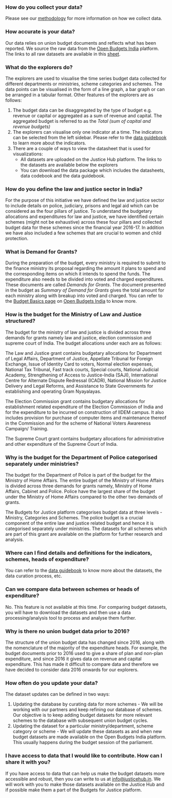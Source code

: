 ### How do you collect your data?

Please see our [methodology](https://docs.google.com/document/d/1PlnurMmjyzKdIZ5ktHbQZxYmI0XWKdd0NAW1OHtvhe8/edit#heading=h.woma5fpscd1t) for more information on how we collect data.

### How accurate is your data?

Our data relies on union budget documents and reflects what has been reported. We source the raw data from the [Open Budgets India](https://openbudgetsindia.org/) platform. The links to all raw datasets are available in this [sheet](https://docs.google.com/spreadsheets/d/e/2PACX-1vRumhsicgSAwCrSQKPhJM2libk3AWg28NsB3EO0J8LS4PPjy6xmQ50wmbrOZERLLYPZV6w6LyVCOCI_/pubhtml?gid=0&single=true).

### What do the explorers do?

The explorers are used to visualise the time series budget data collected for different departments or ministries, scheme categories and schemes. The data points can be visualised in the form of a line graph, a bar graph or can be arranged in a tabular format. Other features of the explorers are as follows:

1. The budget data can be disaggregated by the type of budget e.g. revenue or capital or aggregated as a sum of revenue and capital. The aggregated budget is referred to as the _Total (sum of capital and revenue budgets)_
2. The explorers can visualise only one indicator at a time. The indicators can be selected from the left sidebar. Please refer to the [data guidebook](https://docs.google.com/document/d/1PlnurMmjyzKdIZ5ktHbQZxYmI0XWKdd0NAW1OHtvhe8/edit#heading=h.ww28inl3ql2k) to learn more about the indicators.
3. There are a couple of ways to view the datasheet that is used for visualizations:
   - All datasets are uploaded on the Justice Hub platform. The links to the datasets are available below the explorers
   - You can download the data package which includes the datasheets, data codebook and the data guidebook.

### How do you define the law and justice sector in India?

For the purpose of this initiative we have defined the law and justice sector to include details on police, judiciary, prisons and legal aid which can be considered as the four pillars of justice. To understand the budgetary allocations and expenditures for law and justice, we have identified certain schemes (might not be exhaustive) across these four pillars and collected budget data for these schemes since the financial year 2016-17. In addition we have also included a few schemes that are crucial to women and child protection.

### What is Demand for Grants?

During the preparation of the budget, every ministry is required to submit to the finance ministry its proposal regarding the amount it plans to spend and the corresponding items on which it intends to spend the funds. The expenditure also needs to be divided into voted and charged expenditures. These documents are called _Demands for Grants_. The document presented in the budget as _Summary of Demand for Grants_ gives the total amount for each ministry along with breakup into voted and charged. You can refer to the [Budget Basics page](https://budgetbasics.openbudgetsindia.org/introduction-to-budget#how-a-government-budget-is-different-from-a-household-budget) on [Open Budgets India](https://openbudgetsindia.org/) to know more.

### How is the budget for the Ministry of Law and Justice structured?

The budget for the ministry of law and justice is divided across three demands for grants namely law and justice, election commission and supreme court of India. The budget allocations under each are as follows:

The Law and Justice grant contains budgetary allocations for Department of Legal Affairs, Department of Justice, Appellate Tribunal for Foreign Exchange, Issue of Identity Card to voters, Normal election expenses, National Tax Tribunal, Fast track courts, Special courts, National Judicial Academy, Strengthening of Access to Justice-India (SAJI), International Centre for Alternate Dispute Redressal (ICADR), National Mission for Justice Delivery and Legal Reforms, and Assistance to State Governments for establishing and operating Gram Nyayalayas.

The Election Commission grant contains budgetary allocations for establishment related expenditure of the Election Commission of India and for the expenditure to be incurred on construction of IIDEM campus. It also includes provision for purchase of computer items and maintenance thereof in the Commission and for the scheme of National Voters Awareness Campaign/ Training.

The Supreme Court grant contains budgetary allocations for administrative and other expenditure of the Supreme Court of India.

### Why is the budget for the Department of Police categorised separately under ministries?

The budget for the Department of Police is part of the budget for the Ministry of Home Affairs. The entire budget of the Ministry of Home Affairs is divided across three demands for grants namely, Ministry of Home Affairs, Cabinet and Police. Police have the largest share of the budget under the Ministry of Home Affairs compared to the other two demands of grants.

The Budgets for Justice platform categorises budget data at three levels - Ministry, Categories and Schemes. The police budget is a crucial component of the entire law and justice related budget and hence it is categorised separately under ministries. The datasets for all schemes which are part of this grant are available on the platform for further research and analysis.

### Where can I find details and definitions for the indicators, schemes, heads of expenditure?

You can refer to the [data guidebook](https://docs.google.com/document/d/1PlnurMmjyzKdIZ5ktHbQZxYmI0XWKdd0NAW1OHtvhe8/preview) to know more about the datasets, the data curation process, etc.

### Can we compare data between schemes or heads of expenditure?

No. This feature is not available at this time. For comparing budget datasets, you will have to download the datasets and then use a data processing/analysis tool to process and analyse them further.

### Why is there no union budget data prior to 2016?

The structure of the union budget data has changed since 2016, along with the nomenclature of the majority of the expenditure heads. For example, the budget documents prior to 2016 used to give a share of plan and non-plan expenditure, and since 2016 it gives data on revenue and capital expenditure. This has made it difficult to compare data and therefore we have decided to consider data 2016 onwards for our explorers.

### How often do you update your data?

The dataset updates can be defined in two ways:

1. Updating the database by curating data for more schemes - We will be working with our partners and keep refining our database of schemes. Our objective is to keep adding budget datasets for more relevant schemes to the database with subsequent union budget cycles.
2. Updating the dataset for a particular ministry/department, scheme category or scheme - We will update these datasets as and when new budget datasets are made available on the Open Budgets India platform. This usually happens during the budget session of the parliament.

### I have access to data that I would like to contribute. How can I share it with you?

If you have access to data that can help us make the budget datasets more accessible and robust, then you can write to us at [info@justicehub.in](mailto:info@justicehub.in). We will work with you to make those datasets available on the Justice Hub and if possible make them a part of the Budgets for Justice platform.
